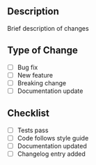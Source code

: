## Description
Brief description of changes

## Type of Change
- [ ] Bug fix
- [ ] New feature
- [ ] Breaking change
- [ ] Documentation update

## Checklist
- [ ] Tests pass
- [ ] Code follows style guide
- [ ] Documentation updated
- [ ] Changelog entry added
